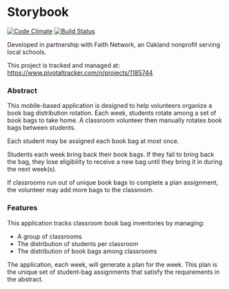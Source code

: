 Storybook
=========

[![Code
Climate](https://codeclimate.com/github/andrewhao/storybook/badges/gpa.svg)](https://codeclimate.com/github/andrewhao/storybook)
[![Build
Status](https://travis-ci.org/andrewhao/storybook.svg?branch=master)](https://travis-ci.org/andrewhao/storybook)

Developed in partnership with Faith Network, an Oakland nonprofit
serving local schools.

This project is tracked and managed at: https://www.pivotaltracker.com/n/projects/1185744

### Abstract

This mobile-based application is designed to help volunteers organize a
book bag distribution rotation. Each week, students rotate among a set
of book bags to take home. A classroom volunteer then manually rotates
book bags between students.

Each student may be assigned each book bag at most once.

Students each week bring back their book bags. If they fail to bring
back the bag, they lose eligibility to receive a new bag until they
bring it in during the next week(s).

If classrooms run out of unique book bags to complete a plan assignment,
the volunteer may add more bags to the classroom.

### Features

This application tracks classroom book bag inventories by managing:

* A group of classrooms
* The distribution of students per classroom
* The distribution of book bags among classrooms

The application, each week, will generate a plan for the week. This plan
is the unique set of student-bag assignments that satisfy the
requirements in the abstract.
